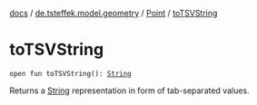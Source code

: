 [docs](../../index.md) / [de.tsteffek.model.geometry](../index.md) / [Point](index.md) / [toTSVString](./to-t-s-v-string.md)

# toTSVString

`open fun toTSVString(): `[`String`](https://kotlinlang.org/api/latest/jvm/stdlib/kotlin/-string/index.html)

Returns a [String](https://kotlinlang.org/api/latest/jvm/stdlib/kotlin/-string/index.html) representation in form of tab-separated values.

